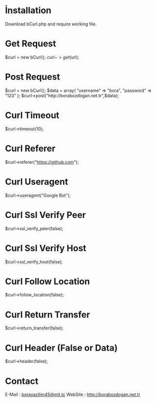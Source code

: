 # İnstallation
Download bCurl.php and require working file.

# Get Request
$curl = new bCurl();
$curl->get($url); 

# Post Request
$curl = new bCurl();
$data = array(
"username" => "bora",
"password" => "123"
);
$curl->post("http://borabozdogan.net.tr",$data);

# Curl Timeout
$curl->timeout(10);

# Curl Referer
$curl->referer("https://github.com");

# Curl Useragent
$curl->useragent("Google Bot");

# Curl Ssl Verify Peer
$curl->ssl_verify_peer(false);

# Curl Ssl Verify Host
$curl->ssl_verify_host(false);

# Curl Follow Location
$curl->follow_location(false);

# Curl Return Transfer
$curl->return_transfer(false);

# Curl Header (False or Data)
$curl->header(false);

# Contact
E-Mail : borayazilim45@mit.tc
WebSite : http://borabozdogan.net.tr


